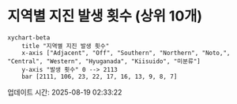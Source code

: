 # 지역별 지진 발생 횟수 (상위 10개)

```mermaid
xychart-beta
    title "지역별 지진 발생 횟수"
    x-axis ["Adjacent", "Off", "Southern", "Northern", "Noto,", "Central", "Western", "Hyuganada", "Kiisuido", "미분류"]
    y-axis "발생 횟수" 0 --> 2113
    bar [2111, 106, 23, 22, 17, 16, 13, 9, 8, 7]
```

업데이트 시간: 2025-08-19 02:33:22
